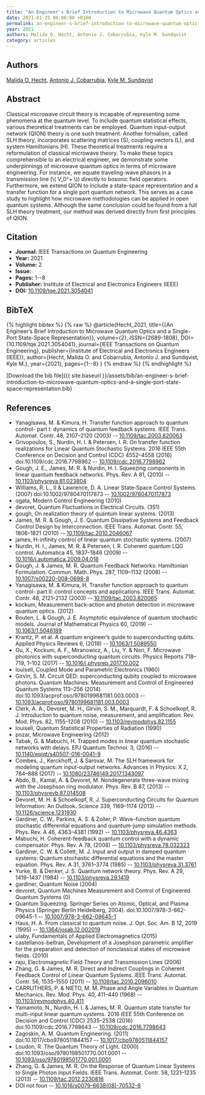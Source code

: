 ```yaml
---
title: "An Engineer's Brief Introduction to Microwave Quantum Optics and a Single-Port State-Space Representation"
date: 2021-01-25 00:00:00 +0100
permalink: an-engineer-s-brief-introduction-to-microwave-quantum-optics-and-a-single-port-state-space-representation
year: 2021
authors: Malida O. Hecht, Antonio J. Cobarrubia, Kyle M. Sundqvist
category: articles
---
```

 
## Authors
[Malida O. Hecht](authors/malida-o-hecht), [Antonio J. Cobarrubia](authors/antonio-j-cobarrubia), [Kyle M. Sundqvist](authors/kyle-m-sundqvist)
 
## Abstract
Classical microwave circuit theory is incapable of representing some phenomena at the quantum level. To include quantum statistical effects, various theoretical treatments can be employed. Quantum input-output network (QION) theory is one such treatment. Another formalism, called <italic>SLH</italic> theory, incorporates scattering matrices (<italic>S</italic>), coupling vectors (<italic>L</italic>), and system Hamiltonians (<italic>H</italic>). These theoretical treatments require a reformulation of classical microwave theory. To make these topics comprehensible to an electrical engineer, we demonstrate some underpinnings of microwave quantum optics in terms of microwave engineering. For instance, we equate traveling-wave phasors in a transmission line (<inline-formula><tex-math notation="LaTeX">\\( V_0^+ \\)</tex-math></inline-formula>) directly to bosonic field operators. Furthermore, we extend QION to include a state-space representation and a transfer function for a single port quantum network. This serves as a case study to highlight how microwave methodologies can be applied in open quantum systems. Although the same conclusion could be found from a full <italic>SLH</italic> theory treatment, our method was derived directly from first principles of QION.
 
## Citation
- **Journal:** IEEE Transactions on Quantum Engineering
- **Year:** 2021
- **Volume:** 2
- **Issue:** 
- **Pages:** 1--8
- **Publisher:** Institute of Electrical and Electronics Engineers (IEEE)
- **DOI:** [10.1109/tqe.2021.3054041](https://doi.org/10.1109/tqe.2021.3054041)
 
## BibTeX
{% highlight bibtex %}
{% raw %}
@article{Hecht_2021,
  title={{An Engineer’s Brief Introduction to Microwave Quantum Optics and a Single-Port State-Space Representation}},
  volume={2},
  ISSN={2689-1808},
  DOI={10.1109/tqe.2021.3054041},
  journal={IEEE Transactions on Quantum Engineering},
  publisher={Institute of Electrical and Electronics Engineers (IEEE)},
  author={Hecht, Malida O. and Cobarrubia, Antonio J. and Sundqvist, Kyle M.},
  year={2021},
  pages={1--8}
}
{% endraw %}
{% endhighlight %}
 
[Download the bib file]({{ site.baseurl }}/assets/bib/an-engineer-s-brief-introduction-to-microwave-quantum-optics-and-a-single-port-state-space-representation.bib)
 
## References
- Yanagisawa, M. & Kimura, H. Transfer function approach to quantum control- part I: dynamics of quantum feedback systems. IEEE Trans. Automat. Contr. 48, 2107–2120 (2003) -- [10.1109/tac.2003.820063](https://doi.org/10.1109/tac.2003.820063)
- Grivopoulos, S., Nurdin, H. I. & Petersen, I. R. On transfer function realizations for Linear Quantum Stochastic Systems. 2016 IEEE 55th Conference on Decision and Control (CDC) 4552–4558 (2016) doi:10.1109/cdc.2016.7798962 -- [10.1109/cdc.2016.7798962](https://doi.org/10.1109/cdc.2016.7798962)
- Gough, J. E., James, M. R. & Nurdin, H. I. Squeezing components in linear quantum feedback networks. Phys. Rev. A 81, (2010) -- [10.1103/physreva.81.023804](https://doi.org/10.1103/physreva.81.023804)
- Williams, R. L., II & Lawrence, D. A. Linear State‐Space Control Systems. (2007) doi:10.1002/9780470117873 -- [10.1002/9780470117873](https://doi.org/10.1002/9780470117873)
- ogata, Modern Control Engineering (2010)
- devoret, Quantum Fluctuations in Electrical Circuits. (351)
- gough, On realization theory of quantum linear systems. (2013)
- James, M. R. & Gough, J. E. Quantum Dissipative Systems and Feedback Control Design by Interconnection. IEEE Trans. Automat. Contr. 55, 1806–1821 (2010) -- [10.1109/tac.2010.2046067](https://doi.org/10.1109/tac.2010.2046067)
- james, H-infinity control of linear quantum stochastic systems. (2007)
- Nurdin, H. I., James, M. R. & Petersen, I. R. Coherent quantum LQG control. Automatica 45, 1837–1846 (2009) -- [10.1016/j.automatica.2009.04.018](https://doi.org/10.1016/j.automatica.2009.04.018)
- Gough, J. & James, M. R. Quantum Feedback Networks: Hamiltonian Formulation. Commun. Math. Phys. 287, 1109–1132 (2008) -- [10.1007/s00220-008-0698-8](https://doi.org/10.1007/s00220-008-0698-8)
- Yanagisawa, M. & Kimura, H. Transfer function approach to quantum control- part II: control concepts and applications. IEEE Trans. Automat. Contr. 48, 2121–2132 (2003) -- [10.1109/tac.2003.820065](https://doi.org/10.1109/tac.2003.820065)
- kockum, Measurement back-action and photon detection in microwave quantum optics. (2012)
- Bouten, L. & Gough, J. E. Asymptotic equivalence of quantum stochastic models. Journal of Mathematical Physics 60, (2019) -- [10.1063/1.5046189](https://doi.org/10.1063/1.5046189)
- Krantz, P. et al. A quantum engineer’s guide to superconducting qubits. Applied Physics Reviews 6, (2019) -- [10.1063/1.5089550](https://doi.org/10.1063/1.5089550)
- Gu, X., Kockum, A. F., Miranowicz, A., Liu, Y. & Nori, F. Microwave photonics with superconducting quantum circuits. Physics Reports 718–719, 1–102 (2017) -- [10.1016/j.physrep.2017.10.002](https://doi.org/10.1016/j.physrep.2017.10.002)
- louisell, Coupled Mode and Parametric Electronics (1960)
- Girvin, S. M. Circuit QED: superconducting qubits coupled to microwave photons. Quantum Machines: Measurement and Control of Engineered Quantum Systems 113–256 (2014) doi:10.1093/acprof:oso/9780199681181.003.0003 -- [10.1093/acprof:oso/9780199681181.003.0003](https://doi.org/10.1093/acprof:oso/9780199681181.003.0003)
- Clerk, A. A., Devoret, M. H., Girvin, S. M., Marquardt, F. & Schoelkopf, R. J. Introduction to quantum noise, measurement, and amplification. Rev. Mod. Phys. 82, 1155–1208 (2010) -- [10.1103/revmodphys.82.1155](https://doi.org/10.1103/revmodphys.82.1155)
- louisell, Quantum Statistical Properties of Radiation (1990)
- pozar, Microwave Engineering (2012)
- Tabak, G. & Mabuchi, H. Trapped modes in linear quantum stochastic networks with delays. EPJ Quantum Technol. 3, (2016) -- [10.1140/epjqt/s40507-016-0041-9](https://doi.org/10.1140/epjqt/s40507-016-0041-9)
- Combes, J., Kerckhoff, J. & Sarovar, M. The SLH framework for modeling quantum input-output networks. Advances in Physics: X 2, 784–888 (2017) -- [10.1080/23746149.2017.1343097](https://doi.org/10.1080/23746149.2017.1343097)
- Abdo, B., Kamal, A. & Devoret, M. Nondegenerate three-wave mixing with the Josephson ring modulator. Phys. Rev. B 87, (2013) -- [10.1103/physrevb.87.014508](https://doi.org/10.1103/physrevb.87.014508)
- Devoret, M. H. & Schoelkopf, R. J. Superconducting Circuits for Quantum Information: An Outlook. Science 339, 1169–1174 (2013) -- [10.1126/science.1231930](https://doi.org/10.1126/science.1231930)
- Gardiner, C. W., Parkins, A. S. & Zoller, P. Wave-function quantum stochastic differential equations and quantum-jump simulation methods. Phys. Rev. A 46, 4363–4381 (1992) -- [10.1103/physreva.46.4363](https://doi.org/10.1103/physreva.46.4363)
- Mabuchi, H. Coherent-feedback quantum control with a dynamic compensator. Phys. Rev. A 78, (2008) -- [10.1103/physreva.78.032323](https://doi.org/10.1103/physreva.78.032323)
- Gardiner, C. W. & Collett, M. J. Input and output in damped quantum systems: Quantum stochastic differential equations and the master equation. Phys. Rev. A 31, 3761–3774 (1985) -- [10.1103/physreva.31.3761](https://doi.org/10.1103/physreva.31.3761)
- Yurke, B. & Denker, J. S. Quantum network theory. Phys. Rev. A 29, 1419–1437 (1984) -- [10.1103/physreva.29.1419](https://doi.org/10.1103/physreva.29.1419)
- gardiner, Quantum Noise (2004)
- devoret, Quantum Machines Measurement and Control of Engineered Quantum Systems (0)
- Quantum Squeezing. Springer Series on Atomic, Optical, and Plasma Physics (Springer Berlin Heidelberg, 2004). doi:10.1007/978-3-662-09645-1 -- [10.1007/978-3-662-09645-1](https://doi.org/10.1007/978-3-662-09645-1)
- Haus, H. A. From classical to quantum noise. J. Opt. Soc. Am. B 12, 2019 (1995) -- [10.1364/josab.12.002019](https://doi.org/10.1364/josab.12.002019)
- ulaby, Fundamentals of Applied Electromagnetics (2015)
- castellanos-beltran, Development of a Josephson parametric amplifier for the preparation and detection of nonclassical states of microwave fields. (2010)
- raju, Electromagnetic Field Theory and Transmission Lines (2006)
- Zhang, G. & James, M. R. Direct and Indirect Couplings in Coherent Feedback Control of Linear Quantum Systems. IEEE Trans. Automat. Contr. 56, 1535–1550 (2011) -- [10.1109/tac.2010.2096010](https://doi.org/10.1109/tac.2010.2096010)
- CARRUTHERS, P. & NIETO, M. M. Phase and Angle Variables in Quantum Mechanics. Rev. Mod. Phys. 40, 411–440 (1968) -- [10.1103/revmodphys.40.411](https://doi.org/10.1103/revmodphys.40.411)
- Yamamoto, N., Nurdin, H. I. & James, M. R. Quantum state transfer for multi-input linear quantum systems. 2016 IEEE 55th Conference on Decision and Control (CDC) 2535–2538 (2016) doi:10.1109/cdc.2016.7798643 -- [10.1109/cdc.2016.7798643](https://doi.org/10.1109/cdc.2016.7798643)
- Zagoskin, A. M. Quantum Engineering. (2011) doi:10.1017/cbo9780511844157 -- [10.1017/cbo9780511844157](https://doi.org/10.1017/cbo9780511844157)
- Loudon, R. The Quantum Theory of Light. (2000) doi:10.1093/oso/9780198501770.001.0001 -- [10.1093/oso/9780198501770.001.0001](https://doi.org/10.1093/oso/9780198501770.001.0001)
- Zhang, G. & James, M. R. On the Response of Quantum Linear Systems to Single Photon Input Fields. IEEE Trans. Automat. Contr. 58, 1221–1235 (2013) -- [10.1109/tac.2012.2230816](https://doi.org/10.1109/tac.2012.2230816)
- DOI not foun -- [10.1016/s0079-6638(08)-70532-8](https://doi.org/10.1016/s0079-6638(08)-70532-8)

